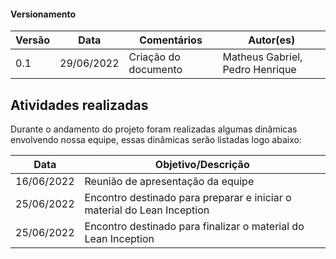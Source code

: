 #### Versionamento

| Versão | Data       | Comentários                   | Autor(es)                                      |
| ------ | ---------- | ----------------------------- | ---------------------------------------------- |
|  0.1   | 29/06/2022 | Criação do documento          | Matheus Gabriel, Pedro Henrique                |

## Atividades realizadas

Durante o andamento do projeto foram realizadas algumas dinâmicas envolvendo nossa equipe, essas dinâmicas serão listadas logo abaixo:

| Data | Objetivo/Descrição |
|---|---|
| 16/06/2022 | Reunião de apresentação da equipe |
| 25/06/2022 | Encontro destinado para preparar e iniciar o material do Lean Inception |
| 25/06/2022 | Encontro destinado para finalizar o material do Lean Inception |
